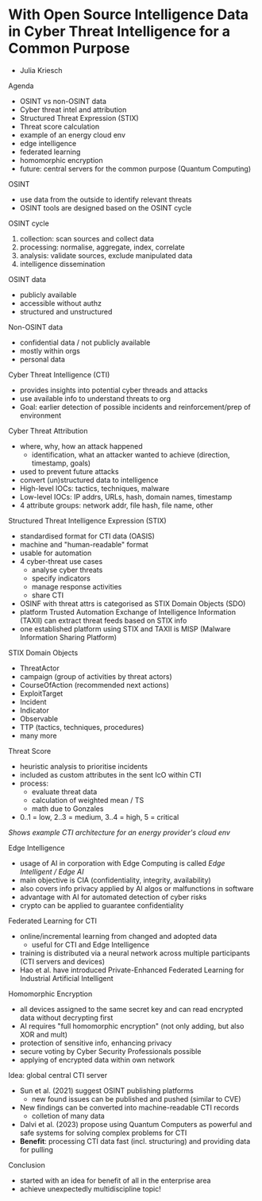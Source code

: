 # With Open Source Intelligence Data in Cyber Threat Intelligence for a Common Purpose

- Julia Kriesch

Agenda

- OSINT vs non-OSINT data
- Cyber threat intel and attribution
- Structured Threat Expression (STIX)
- Threat score calculation
- example of an energy cloud env
- edge intelligence
- federated learning
- homomorphic encryption
- future: central servers for the common purpose (Quantum Computing)


OSINT

- use data from the outside to identify relevant threats
- OSINT tools are designed based on the OSINT cycle

OSINT cycle

1. collection: scan sources and collect data
2. processing: normalise, aggregate, index, correlate
3. analysis: validate sources, exclude manipulated data
4. intelligence dissemination

OSINT data

- publicly available
- accessible without authz
- structured and unstructured

Non-OSINT data

- confidential data / not publicly available
- mostly within orgs
- personal data

Cyber Threat Intelligence (CTI)

- provides insights into potential cyber threads and attacks
- use available info to understand threats to org
- Goal: earlier detection of possible incidents and
  reinforcement/prep of environment

Cyber Threat Attribution

- where, why, how an attack happened
  - identification, what an attacker wanted to achieve (direction,
    timestamp, goals)
- used to prevent future attacks
- convert (un)structured data to intelligence
- High-level IOCs: tactics, techniques, malware
- Low-level IOCs: IP addrs, URLs, hash, domain names, timestamp
- 4 attribute groups: network addr, file hash, file name, other

Structured Threat Intelligence Expression (STIX)

- standardised format for CTI data (OASIS)
- machine and "human-readable" format
- usable for automation
- 4 cyber-threat use cases  
  - analyse cyber threats
  - specify indicators
  - manage response activities
  - share CTI
- OSINF with threat attrs is categorised as STIX Domain Objects (SDO)
- platform Trusted Automation Exchange of Intelligence Information
  (TAXII) can extract threat feeds based on STIX info
- one established platform using STIX and TAXII is MISP (Malware
  Information Sharing Platform)

STIX Domain Objects

- ThreatActor
- campaign (group of activities by threat actors)
- CourseOfAction (recommended next actions)
- ExploitTarget
- Incident
- Indicator
- Observable
- TTP (tactics, techniques, procedures)
- many more

Threat Score

- heuristic analysis to prioritise incidents
- included as custom attributes in the sent IcO within CTI
- process:
  - evaluate threat data
  - calculation of weighted mean / TS
  - math due to Gonzales
- 0..1 = low, 2..3 = medium, 3..4 = high, 5 = critical

*Shows example CTI architecture for an energy provider's cloud env*

Edge Intelligence

- usage of AI in corporation with Edge Computing is called *Edge
  Intelligent / Edge AI*
- main objective is CIA (confidentiality, integrity, availability)
- also covers info privacy applied by AI algos or malfunctions in
  software
- advantage with AI for automated detection of cyber risks
- crypto can be applied to guarantee confidentiality

Federated Learning for CTI

- online/incremental learning from changed and adopted data
  - useful for CTI and Edge Intelligence
- training is distributed via a neural network across multiple
  participants (CTI servers and devices)
- Hao et al. have introduced Private-Enhanced Federated Learning for
  Industrial Artificial Intelligent

Homomorphic Encryption

- all devices assigned to the same secret key and can read encrypted
  data without decrypting first
- AI requires "full homomorphic encryption" (not only adding, but
  also XOR and mult)
- protection of sensitive info, enhancing privacy
- secure voting by Cyber Security Professionals possible
- applying of encrypted data within own network

Idea: global central CTI server

- Sun et al. (2021) suggest OSINT publishing platforms
  - new found issues can be published and pushed (similar to CVE)
- New findings can be converted into machine-readable CTI records
  - colletion of many data
- Dalvi et al. (2023) propose using Quantum Computers as powerful
  and safe systems for solving complex problems for CTI
- **Benefit**: processing CTI data fast (incl. structuring) and
  providing data for pulling

Conclusion

- started with an idea for benefit of all in the enterprise area
- achieve unexpectedly multidiscipline topic!
